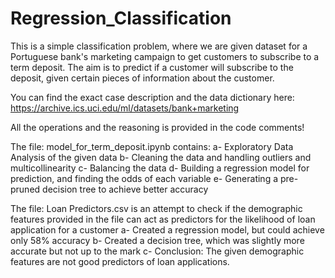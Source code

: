 # Regression_Classification
This is a simple classification problem, where we are given dataset for a Portuguese bank's marketing campaign to get customers to subscribe to a term deposit. The aim is to predict if a customer will subscribe to the deposit, given certain pieces of information about the customer.

You can find the exact case description and the data dictionary here: https://archive.ics.uci.edu/ml/datasets/bank+marketing

All the operations and the reasoning is provided in the code comments!

The file: model_for_term_deposit.ipynb contains:
a- Exploratory Data Analysis of the given data
b- Cleaning the data and handling outliers and multicollinearity
c- Balancing the data
d- Building a regression model for prediction, and finding the odds of each variable
e- Generating a pre-pruned decision tree to achieve better accuracy

The file: Loan Predictors.csv is an attempt to check if the demographic features provided in the file can act as predictors for the likelihood of loan application for a customer
a- Created a regression model, but could achieve only 58% accuracy
b- Created a decision tree, which was slightly more accurate but not up to the mark
c- Conclusion: The given demographic features are not good predictors of loan applications.
